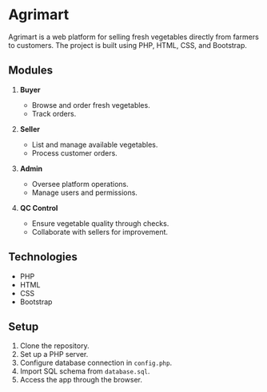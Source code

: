 # Agrimart

Agrimart is a web platform for selling fresh vegetables directly from farmers to customers. The project is built using PHP, HTML, CSS, and Bootstrap.

## Modules

1. **Buyer**
   - Browse and order fresh vegetables.
   - Track orders.

2. **Seller**
   - List and manage available vegetables.
   - Process customer orders.

3. **Admin**
   - Oversee platform operations.
   - Manage users and permissions.

4. **QC Control**
   - Ensure vegetable quality through checks.
   - Collaborate with sellers for improvement.

## Technologies

- PHP
- HTML
- CSS
- Bootstrap

## Setup

1. Clone the repository.
2. Set up a PHP server.
3. Configure database connection in `config.php`.
4. Import SQL schema from `database.sql`.
5. Access the app through the browser.

